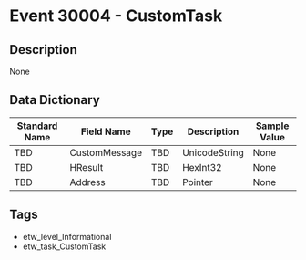 # Event 30004 - CustomTask

## Description
None

## Data Dictionary
|Standard Name|Field Name|Type|Description|Sample Value|
|---|---|---|---|---|
|TBD|CustomMessage|TBD|UnicodeString|None|None|
|TBD|HResult|TBD|HexInt32|None|None|
|TBD|Address|TBD|Pointer|None|None|

## Tags
* etw_level_Informational
* etw_task_CustomTask